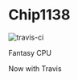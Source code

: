 # Chip1138
![travis-ci](https://travis-ci.org/ripter/Chip1138.svg?branch=opcode)

Fantasy CPU


Now with Travis

